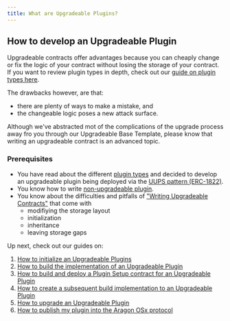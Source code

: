 ```yaml
---
title: What are Upgradeable Plugins?
---
```


## How to develop an Upgradeable Plugin

Upgradeable contracts offer advantages because you can cheaply change or fix the logic of your contract without losing the storage of your contract. If you want to review plugin types in depth, check out our [guide on plugin types here](../02-plugin-types.md).

The drawbacks however, are that:

- there are plenty of ways to make a mistake, and
- the changeable logic poses a new attack surface.

Although we've abstracted mot of the complications of the upgrade process away fro you through our Upgradeable Base Template, please know that writing an upgradeable contract is an advanced topic.

### Prerequisites

- You have read about the different [plugin types](../02-plugin-types.md) and decided to develop an upgradeable plugin being deployed via the [UUPS pattern (ERC-1822)](https://eips.ethereum.org/EIPS/eip-1822).
- You know how to write [non-upgradeable plugin](../03-non-upgradeable-plugin/index.md).
- You know about the difficulties and pitfalls of ["Writing Upgradeable Contracts"](https://docs.openzeppelin.com/upgrades-plugins/1.x/writing-upgradeable) that come with
  - modifiying the storage layout
  - initialization
  - inheritance
  - leaving storage gaps

Up next, check out our guides on:

1. [How to initialize an Upgradeable Plugins](./01-initialization.md)
2. [How to build the implementation of an Upgradeable Plugin](./02-implementation.md)
3. [How to build and deploy a Plugin Setup contract for an Upgradeable Plugin](./03-setup.md)
4. [How to create a subsequent build implementation to an Upgradeable Plugin](./04-subsequent-builds.md)
5. [How to upgrade an Upgradeable Plugin](./05-updating-versions.md)
6. [How to publish my plugin into the Aragon OSx protocol](../07-publication/index.md)
